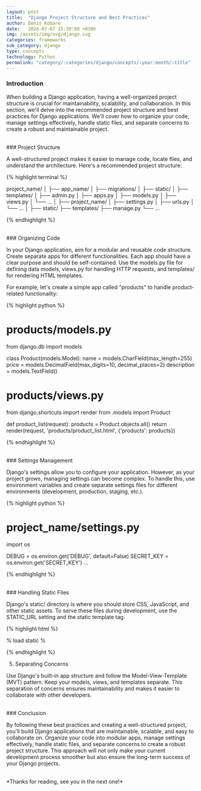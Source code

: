 ```yaml
---
layout: post
title:  "Django Project Structure and Best Practices"
author: Denis Kobare
date:   2024-07-07 15:30:00 +0300
img: /assets/img/svg/django.svg
categories: frameworks
sub_category: django
type: concepts
technology: Python
permalink: "category/:categories/django/concepts/:year:month/:title"
---
```



### Introduction

When building a Django application, having a well-organized project structure is 
crucial for maintainability, scalability, and collaboration. In this section, 
we'll delve into the recommended project structure and best practices for Django 
applications. We'll cover how to organize your code, manage settings effectively, 
handle static files, and separate concerns to create a robust and maintainable 
project.




<br>
### Project Structure

A well-structured project makes it easier to manage code, locate files, and 
understand the architecture. Here's a recommended project structure:

{% highlight terminal %}

project_name/
│
├── app_name/
│   ├── migrations/
│   ├── static/
│   ├── templates/
│   ├── admin.py
│   ├── apps.py
│   ├── models.py
│   ├── views.py
│   └── ...
│
├── project_name/
│   ├── settings.py
│   ├── urls.py
│   └── ...
│
├── static/
├── templates/
├── manage.py
└── ...

{% endhighlight %}



<br>
### Organizing Code

In your Django application, aim for a modular and reusable code structure. 
Create separate apps for different functionalities. Each app should have a clear 
purpose and should be self-contained. Use the models.py file for defining data 
models, views.py for handling HTTP requests, and templates/ for rendering HTML 
templates.

For example, let's create a simple app called "products" to handle 
product-related functionality:

{% highlight python %}

# products/models.py

from django.db import models

class Product(models.Model):
    name = models.CharField(max_length=255)
    price = models.DecimalField(max_digits=10, decimal_places=2)
    description = models.TextField()

# products/views.py

from django.shortcuts import render
from .models import Product

def product_list(request):
    products = Product.objects.all()
    return render(request, 'products/product_list.html', {'products': products})

{% endhighlight %}




<br>
### Settings Management

Django's settings allow you to configure your application. However, as your 
project grows, managing settings can become complex. To handle this, use 
environment variables and create separate settings files for different 
environments (development, production, staging, etc.).

{% highlight python %}

# project_name/settings.py

import os

DEBUG = os.environ.get('DEBUG', default=False)
SECRET_KEY = os.environ.get('SECRET_KEY')
...

{% endhighlight %}



<br>
### Handling Static Files

Django's static/ directory is where you should store CSS, JavaScript, and other 
static assets. To serve these files during development, use the STATIC_URL 
setting and the static template tag.

{% highlight html %}

% load static %
<link rel="stylesheet" href="% static 'css/style.css' %">

{% endhighlight %}

5. Separating Concerns

Use Django's built-in app structure and follow the Model-View-Template (MVT) 
pattern. Keep your models, views, and templates separate. This separation of 
concerns ensures maintainability and makes it easier to collaborate with other 
developers.



<br>
### Conclusion

By following these best practices and creating a well-structured project, you'll 
build Django applications that are maintainable, scalable, and easy to 
collaborate on. Organize your code into modular apps, manage settings 
effectively, handle static files, and separate concerns to create a robust 
project structure. This approach will not only make your current development 
process smoother but also ensure the long-term success of your Django projects.



<br>
*Thanks for reading, see you in the next one!*

